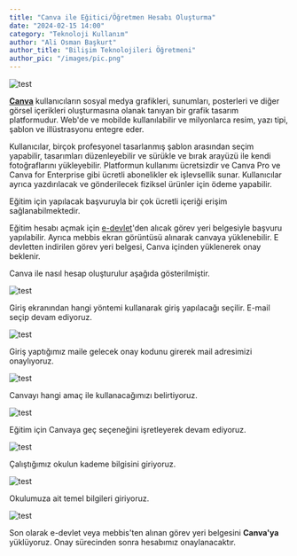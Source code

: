 ```yaml
---
title: "Canva ile Eğitici/Öğretmen Hesabı Oluşturma"
date: "2024-02-15 14:00"
category: "Teknoloji Kullanım"
author: "Ali Osman Başkurt"
author_title: "Bilişim Teknolojileri Öğretmeni"
author_pic: "/images/pic.png"
---
```


![test](/images/canva.png)

**[Canva](https://www.canva.com)** kullanıcıların sosyal medya grafikleri, sunumları, posterleri ve diğer görsel içerikleri oluşturmasına olanak tanıyan bir grafik tasarım platformudur. Web'de ve mobilde kullanılabilir ve milyonlarca resim, yazı tipi, şablon ve illüstrasyonu entegre eder.

Kullanıcılar, birçok profesyonel tasarlanmış şablon arasından seçim yapabilir, tasarımları düzenleyebilir ve sürükle ve bırak arayüzü ile kendi fotoğraflarını yükleyebilir. Platformun kullanımı ücretsizdir ve Canva Pro ve Canva for Enterprise gibi ücretli abonelikler ek işlevsellik sunar. Kullanıcılar ayrıca yazdırılacak ve gönderilecek fiziksel ürünler için ödeme yapabilir.

Eğitim için yapılacak başvuruyla bir çok ücretli içeriği erişim sağlanabilmektedir.

Eğitim hesabı açmak için [e-devlet](https://www.turkiye.gov.tr)'den alıcak görev yeri belgesiyle başvuru yapılabilir. Ayrıca mebbis ekran görüntüsü alınarak canvaya yüklenebilir. E devletten indirilen görev yeri belgesi, Canva içinden yüklenerek onay beklenir.

Canva ile nasıl hesap oluşturulur aşağıda gösterilmiştir.

![test](/images/giris.png)

Giriş ekranından hangi yöntemi kullanarak giriş yapılacağı seçilir. E-mail seçip devam ediyoruz.

![test](/images/mailonay.png)

Giriş yaptığımız maile gelecek onay kodunu girerek mail adresimizi onaylıyoruz.

![test](/images/amac.png)

Canvayı hangi amaç ile kullanacağımızı belirtiyoruz.

![test](/images/egitimicin.png)

Eğitim için Canvaya geç seçeneğini işretleyerek devam ediyoruz.

![test](/images/isyeri.png)

Çalıştığımız okulun kademe bilgisini giriyoruz.

![test](/images/bilgi.png)

Okulumuza ait temel bilgileri giriyoruz.

![test](/images/dogrulama.png)

Son olarak e-devlet veya mebbis'ten alınan görev yeri belgesini **Canva'ya** yüklüyoruz. Onay sürecinden sonra hesabımız onaylanacaktır.
